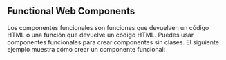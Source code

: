 ## Functional Web Components

Los componentes funcionales son funciones que devuelven un código HTML o una función que devuelve un código HTML. Puedes usar componentes funcionales para crear componentes sin clases. El siguiente ejemplo muestra cómo crear un componente funcional:
